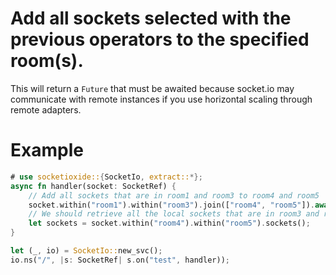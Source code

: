 # Add all sockets selected with the previous operators to the specified room(s).

This will return a `Future` that must be awaited because socket.io may communicate with remote instances
if you use horizontal scaling through remote adapters.

# Example
```rust
# use socketioxide::{SocketIo, extract::*};
async fn handler(socket: SocketRef) {
    // Add all sockets that are in room1 and room3 to room4 and room5
    socket.within("room1").within("room3").join(["room4", "room5"]).await.unwrap();
    // We should retrieve all the local sockets that are in room3 and room5
    let sockets = socket.within("room4").within("room5").sockets();
}

let (_, io) = SocketIo::new_svc();
io.ns("/", |s: SocketRef| s.on("test", handler));
```
